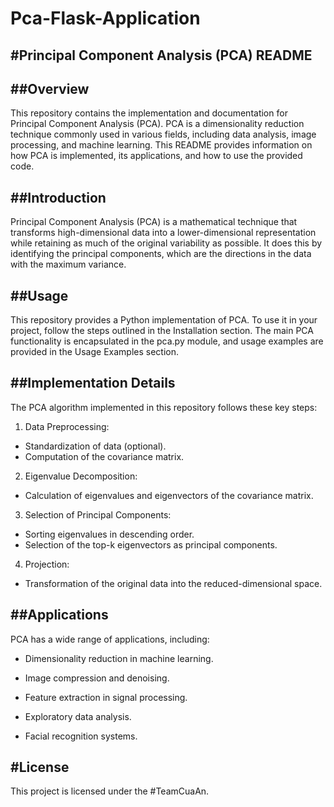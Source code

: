 # Pca-Flask-Application

#Principal Component Analysis (PCA) README
----

##Overview
---------
This repository contains the implementation and documentation for Principal Component Analysis (PCA). PCA is a dimensionality reduction technique commonly used in various fields, including data analysis, image processing, and machine learning. This README provides information on how PCA is implemented, its applications, and how to use the provided code.


##Introduction
---------
Principal Component Analysis (PCA) is a mathematical technique that transforms high-dimensional data into a lower-dimensional representation while retaining as much of the original variability as possible. It does this by identifying the principal components, which are the directions in the data with the maximum variance.

##Usage
--------
This repository provides a Python implementation of PCA. To use it in your project, follow the steps outlined in the Installation section. The main PCA functionality is encapsulated in the pca.py module, and usage examples are provided in the Usage Examples section.


##Implementation Details
-------
The PCA algorithm implemented in this repository follows these key steps:
1.	Data Preprocessing:
- Standardization of data (optional).
-  Computation of the covariance matrix.
2.	Eigenvalue Decomposition:
- Calculation of eigenvalues and eigenvectors of the covariance matrix.
3.	Selection of Principal Components:
-  Sorting eigenvalues in descending order.
-  Selection of the top-k eigenvectors as principal components.
4.	Projection:
-  Transformation of the original data into the reduced-dimensional space.

##Applications
---------------
PCA has a wide range of applications, including:

-	Dimensionality reduction in machine learning.
  
-	Image compression and denoising.
  
-	Feature extraction in signal processing.
  
-	Exploratory data analysis.
  
-	Facial recognition systems.

#License
--------------------------------------------
This project is licensed under the #TeamCuaAn.


